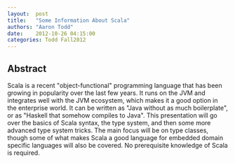 ```yaml
--- 
layout:  post 
title:   "Some Information About Scala"
authors: "Aaron Todd" 
date:    2012-10-26 04:15:00 
categories: Todd Fall2012
--- 
```

## Abstract

Scala is a recent "object-functional" programming language that has been growing
in popularity over the last few years. It runs on the JVM and integrates well
with the JVM ecosystem, which makes it a good option in the enterprise world. It
can be written as "Java without as much boilerplate", or as "Haskell that
somehow compiles to Java". This presentation will go over the basics of Scala
syntax, the type system, and then some more advanced type system tricks. The
main focus will be on type classes, though some of what makes Scala a good
language for embedded domain specific languages will also be covered. No
prerequisite knowledge of Scala is required.


